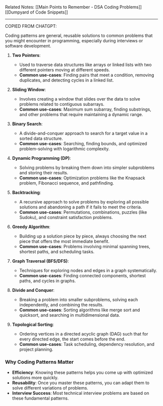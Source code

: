 
Related Notes:
[[Main Points to Remember - DSA Coding Problems]]
[[Dumpyard of Code Snippets]]

---
COPIED FROM CHATGPT:


Coding patterns are general, reusable solutions to common problems that you might encounter in programming, especially during interviews or software development. 

1. **Two Pointers**:
   - Used to traverse data structures like arrays or linked lists with two different pointers moving at different speeds.
   - **Common use-cases**: Finding pairs that meet a condition, removing duplicates, and detecting cycles in a linked list.

2. **Sliding Window**:
   - Involves creating a window that slides over the data to solve problems related to contiguous subarrays.
   - **Common use-cases**: Maximum sum subarray, finding substrings, and other problems that require maintaining a dynamic range.

3. **Binary Search**:
   - A divide-and-conquer approach to search for a target value in a sorted data structure.
   - **Common use-cases**: Searching, finding bounds, and optimized problem-solving with logarithmic complexity.

4. **Dynamic Programming (DP)**:
   - Solving problems by breaking them down into simpler subproblems and storing their results.
   - **Common use-cases**: Optimization problems like the Knapsack problem, Fibonacci sequence, and pathfinding.

5. **Backtracking**:
   - A recursive approach to solve problems by exploring all possible solutions and abandoning a path if it fails to meet the criteria.
   - **Common use-cases**: Permutations, combinations, puzzles (like Sudoku), and constraint satisfaction problems.

6. **Greedy Algorithm**:
   - Building up a solution piece by piece, always choosing the next piece that offers the most immediate benefit.
   - **Common use-cases**: Problems involving minimal spanning trees, shortest paths, and scheduling tasks.

7. **Graph Traversal (BFS/DFS)**:
   - Techniques for exploring nodes and edges in a graph systematically.
   - **Common use-cases**: Finding connected components, shortest paths, and cycles in graphs.

8. **Divide and Conquer**:
   - Breaking a problem into smaller subproblems, solving each independently, and combining the results.
   - **Common use-cases**: Sorting algorithms like merge sort and quicksort, and searching in multidimensional data.

9. **Topological Sorting**:
   - Ordering vertices in a directed acyclic graph (DAG) such that for every directed edge, the start comes before the end.
   - **Common use-cases**: Task scheduling, dependency resolution, and project planning.

### **Why Coding Patterns Matter**
- **Efficiency**: Knowing these patterns helps you come up with optimized solutions more quickly.
- **Reusability**: Once you master these patterns, you can adapt them to solve different variations of problems.
- **Interview Success**: Most technical interview problems are based on these fundamental patterns.
